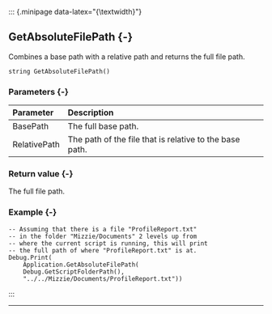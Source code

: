 ::: {.minipage data-latex="{\textwidth}"}
## GetAbsoluteFilePath {-}

Combines a base path with a relative path and returns the full file path.

```{sql}
string GetAbsoluteFilePath()
```

### Parameters {-}

**Parameter** | **Description**
| :-- | :-- |
BasePath | The full base path.
RelativePath | The path of the file that is relative to the base path.

### Return value {-}

The full file path.

### Example {-}

```{sql}
-- Assuming that there is a file "ProfileReport.txt"
-- in the folder "Mizzie/Documents" 2 levels up from
-- where the current script is running, this will print
-- the full path of where "ProfileReport.txt" is at.
Debug.Print(
    Application.GetAbsoluteFilePath(
    Debug.GetScriptFolderPath(),
    "../../Mizzie/Documents/ProfileReport.txt"))
```
:::

***